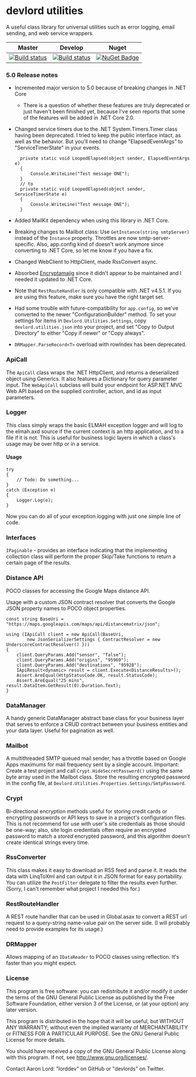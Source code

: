 devlord utilities
====================
A useful class library for universal utilities such as error logging, email sending, and web service wrappers.

| Master      | Develop      | Nuget      |
| -----       | -----        | -----      |
| [![Build status](https://ci.appveyor.com/api/projects/status/i0us4v5jxi6llk3e/branch/master?svg=true)](https://ci.appveyor.com/project/lorddev/utilities/branch/master) | [![Build status](https://ci.appveyor.com/api/projects/status/i0us4v5jxi6llk3e/branch/develop?svg=true)](https://ci.appveyor.com/project/lorddev/utilities/branch/develop) | [![NuGet Badge](https://buildstats.info/nuget/Devlord.Utilities)](https://www.nuget.org/packages/Devlord.Utilities/) |

### 5.0 Release notes

* Incremented major version to 5.0 because of breaking changes in .NET Core
    - There is a question of whether these features are truly deprecated or just haven't been finished yet, because I've seen reports
      that some of the features will be added in .NET Core 2.0.

* Changed service timers due to the .NET System.Timers.Timer class having been deprecated. I tried to keep the public interface intact, 
as well as the behavior. But you'll need to change "ElapsedEventArgs" to "ServiceTimerState" in your events.

        private static void LoopedElapsed(object sender, ElapsedEventArgs e)
        {
            Console.WriteLine("Test message ONE");
        }
        // to
        private static void LoopedElapsed(object sender, ServiceTimerState e)
        {
            Console.WriteLine("Test message ONE");
        }
* Added MailKit dependency when using this library in .NET Core.
* Breaking changes to Mailbot class: Use `GetInstance(string smtpServer)` instead of the `Instance` property. Throttles are now smtp-server-specific.
  Also, app.config kind of doesn't work anymore since converting to .NET Core, so let me know if you have a fix.
* Changed WebClient to HttpClient, made RssConvert async.
* Absorbed [Encryptamajig](https://github.com/jbubriski/Encryptamajig) since it didn't appear to be maintained and I needed it updated to .NET Core.
* Note that `RestRouteHandler` is only compatible with .NET v4.5.1. If you are using this feature, make sure you have the right target set.
* Had some trouble with future-compatibility for `app.config`, so we've converted to the newer "ConfigurationBuilder" method. To set your settings for
  items in `Devlord.Utilities.Settings`, copy `devlord.utilities.json` into your project, and set "Copy to Output Directory" to either
  "Copy if newer" or "Copy always".
* `DRMapper.ParseRecord<T>` overload with rowIndex has been deprecated.

### ApiCall

The `ApiCall` class wraps the .NET HttpClient, and returns a deserialized object using Generics. It also features a Dictionary for query parameter 
input. The `WebApiCall` subclass will build your endpoint for ASP.NET MVC Web API based on the supplied controller, action, and id as input parameters.

### Logger

This class simply wraps the basic ELMAH exception logger and will log to the elmah.axd source if the current context is an http application, 
and to a file if it is not. This is useful for business logic layers in which a class's usage may be over http or in a service.

#### Usage

    try
    {
        // Todo: Do something...
    }
    catch (Exception e)
    {
        Logger.Log(e);
    }

Now you can do all of your exception logging with just one simple line of code.

### Interfaces

`IPaginable` - provides an interface indicating that the implementing collection class will perform the proper Skip/Take functions to return a 
certain page of the results.

### Distance API

POCO classes for accessing the Google Maps distance API.

Usage with a custom JSON contract resolver that converts the Google JSON property names to POCO object properties.

    const string BaseUri = "https://maps.googleapis.com/maps/api/distancematrix/json";

    using (IApiCall client = new ApiCall(BaseUri,
            new JsonSerializerSettings { ContractResolver = new UnderscoreContractResolver() }))
    {
        client.QueryParams.Add("sensor", "false");
        client.QueryParams.Add("origins", "95969");
        client.QueryParams.Add("destinations", "95928");
        IApiResult<dynamic> result = client.Execute<DistanceResults>();
        Assert.AreEqual(HttpStatusCode.OK, result.StatusCode);
        Assert.AreEqual("25 mins", result.DataItem.GetResult(0).Duration.Text);
    }

### DataManager

A handy generic DataManager abstract base class for your business layer that serves to enforce a CRUD contract between your business entities
and your data layer. Useful for pagination as well.

### Mailbot

A multithreaded SMTP queued mail sender, has a throttle based on Google Apps maximums for mail frequency sent by a single account.
Important: Create a test project and call `Crypt.HideSecretPassword()` using the same byte array used in the Mailbot class. Store the resulting encrypted password in the config file, at `Devlord.Utilities.Properties.Settings/SmtpPassword`.

### Crypt

Bi-directional encryption methods useful for storing credit cards or encrypting passwords or API keys to save in a project's configuration files. 
This is not recommend for use with user's site credentials as those should be one-way; also, site login credentials often require an encrypted password 
to match a _stored_ encrypted password, and this algorithm doesn't create identical strings every time.

### RssConverter

This class makes it easy to download an RSS feed and parse it. It reads the data with LinqToXml and can output it in JSON format for easy portability. 
You can utilize the `PostFilter` delegate to filter the results even further. (Sorry, I can't remember what project I needed this for.)

### RestRouteHandler

A REST route handler that can be used in Global.asax to convert a REST url request to a query-string name-value pair on the server side. (I will 
probably need to provide examples for its usage.)

### DRMapper

Allows mapping of an `IDataReader` to POCO classes using reflection. It's faster than you might expect.

### License

This program is free software: you can redistribute it and/or modify
it under the terms of the GNU General Public License as published by
the Free Software Foundation, either version 3 of the License, or
(at your option) any later version.

This program is distributed in the hope that it will be useful,
but WITHOUT ANY WARRANTY; without even the implied warranty of
MERCHANTABILITY or FITNESS FOR A PARTICULAR PURPOSE.  See the
GNU General Public License for more details.

You should have received a copy of the GNU General Public License
along with this program.  If not, see <http://www.gnu.org/licenses/>.

Contact Aaron Lord: "lorddev" on GitHub or "devlords" on Twitter.
